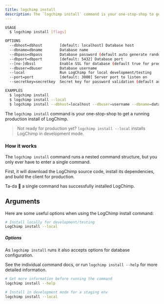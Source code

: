 ```yaml
---
title: logchimp install
description: The `logchimp install` command is your one-stop-shop to get a running production install of LogChimp.
---
```


```bash
USAGE
  $ logchimp install [flags]

OPTIONS
  --dbhost=dbhost        [default: localhost] Database host
  --dbname=dbname        Database name
  --dbpass=dbpass        Database password (default auto generate random password)
  --dbport=dbport        [default: 5432] Database port
  --[no-]dbssl           Enable SSL for database (default true for production)
  --dbuser=dbuser        Database username
  --local                Run LogChimp for local development/testing
  --port=port            [default: 3000] Server port to listen on
  --secretkey=secretkey  Secret key for password validation (default auto generate random string)

EXAMPLES
  $ logchimp install
  $ logchimp install --local
  $ logchimp install --dbhost=localhost --dbuser=username --dbname=database --dbport=5432
```

The `logchimp install` command is your one-stop-shop to get a running production install of LogChimp.

> Not ready for production yet? `logchimp install --local` installs LogChimp in development mode.

### How it works

The `logchimp install` command runs a nested command structure, but you only ever have to enter a single command.

First, it will download the LogChimp source code, install its dependencies, and build the client for production.

Ta-da 🎉 a single command has successfully installed LogChimp.

## Arguments

Here are some useful options when using the LogChimp install command:

```bash
# Install locally for development/testing
LogChimp install --local
```

##### Options

As `logchimp install` runs it also accepts options for database configuration.

See the individual command docs, or run `logchimp install --help` for more detailed information.

```bash
# Get more information before running the command
logchimp install --help

# Install in development mode for a staging env
logchimp install --local
```
